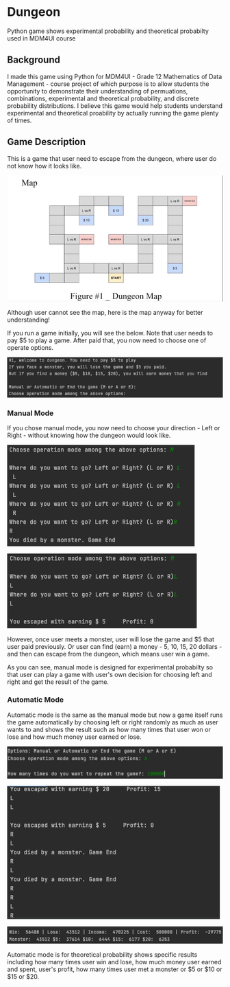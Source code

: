 # Dungeon
Python game shows experimental probability and theoretical probabilty used in MDM4UI course

## Background

I made this game using Python for MDM4UI - Grade 12 Mathematics of Data Management - course project of which purpose is to allow students the opportunity to demonstrate their understanding of permuations, combinations, experimental and theoretical probability, and discrete probability distributions. I believe this game would help students understand experimental and theoretical proability by actually running the game plenty of times.

## Game Description

This is a game that user need to escape from the dungeon, where user do not know how it looks like.

![Dungeon%20396f8900b13b4cbb8089c79eaf19818d/89646996_650555002360244_2462757496184373248_n.jpg](Dungeon%20396f8900b13b4cbb8089c79eaf19818d/89646996_650555002360244_2462757496184373248_n.jpg)

Although user cannot see the map, here is the map anyway for better understanding!

If you run a game initially, you will see the below. Note that user needs to pay $5 to play a game. After paid that, you now need to choose one of operate options.

![Dungeon%20396f8900b13b4cbb8089c79eaf19818d/_2021-06-08__3.38.12.png](Dungeon%20396f8900b13b4cbb8089c79eaf19818d/_2021-06-08__3.38.12.png)

### Manual Mode

If you chose manual mode, you now need to choose your direction - Left or Right - without knowing how the dungeon would look like.

![Dungeon%20396f8900b13b4cbb8089c79eaf19818d/_2021-06-08__4.26.14.png](Dungeon%20396f8900b13b4cbb8089c79eaf19818d/_2021-06-08__4.26.14.png)

![Dungeon%20396f8900b13b4cbb8089c79eaf19818d/_2021-06-08__4.26.38.png](Dungeon%20396f8900b13b4cbb8089c79eaf19818d/_2021-06-08__4.26.38.png)

However, once user meets a monster, user will lose the game and $5 that user paid previously. Or user can find (earn) a money - 5, 10, 15, 20 dollars - and then can escape from the dungeon, which means user win a game. 

As you can see, manual mode is designed for experimental probabilty so that user can play a game with user's own decision for choosing left and right and get the result of the game.

### Automatic Mode

Automatic mode is the same as the manual mode but now a game itself runs the game automatically by choosing left or right randomly as much as user wants to and shows the result such as how many times that user won or lose and how much money user earned or lose.

![Dungeon%20396f8900b13b4cbb8089c79eaf19818d/_2021-06-08__4.35.18.png](Dungeon%20396f8900b13b4cbb8089c79eaf19818d/_2021-06-08__4.35.18.png)

![Dungeon%20396f8900b13b4cbb8089c79eaf19818d/_2021-06-08__4.39.16.png](Dungeon%20396f8900b13b4cbb8089c79eaf19818d/_2021-06-08__4.39.16.png)

![Dungeon%20396f8900b13b4cbb8089c79eaf19818d/_2021-06-08__4.36.05.png](Dungeon%20396f8900b13b4cbb8089c79eaf19818d/_2021-06-08__4.36.05.png)

Automatic mode is for theoretical probability shows specific results including how many times user win and lose, how much money user earned and spent, user's profit, how many times user met a monster or $5 or $10 or $15 or $20.
